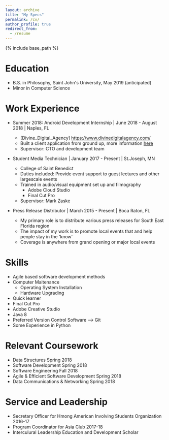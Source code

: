 ```yaml
---
layout: archive
title: "My Specs"
permalink: /cv/
author_profile: true
redirect_from:
  - /resume
---
```


{% include base_path %}

Education
======
* B.S. in Philosophy, Saint John's University, May 2019 (anticipated)
* Minor in Computer Science


Work Experience
====== 
* Summer 2018: Android Development Internship    | June 2018 - August 2018 | Naples, FL
  * [Divine_Digital_Agency] https://www.divinedigitalagency.com/
  * Built a client application from ground up, more information [here](/portfolio) 
  * Supervisor: CTO and development team

* Student Media Technician        | January 2017 - Present | St.Joseph, MN 
  * College of Saint Benedict
  * Duties included: Provide event support to guest lectures and other  largescale events
  * Trained in audio/visual equipment set up and filmography
    * Adobe Cloud Studio
    * Final Cut Pro
  * Supervisor: Mark Zaske

 * Press Release Distributor      | March 2015 - Present | Boca Raton, FL 
    * My primary role is to distribute various press releases for South East Florida region
    * The impact of my work is to promote local events that and help people stay in the ‘know'
    * Coverage is anywhere from grand opening or major local events
  
Skills
======
* Agile based software development methods
* Computer Maitenance
  * Operating System Installation
  * Hardware Upgrading
* Quick learner
* Final Cut Pro
* Adobe Creative Studio
* Java 8
* Preferred Version Control Software --> Git
* Some Experience in Python

Relevant Coursework
======
  * Data Structures Spring 2018
  * Software Development Spring 2018
  * Software Engineering Fall 2018
  * Agile & Efficient Software Development Spring 2018
  * Data Communications & Networking Spring 2018

  
Service and Leadership
======
* Secretary Officer for Hmong American Involving Students Organization 2016-17
* Program Coordinator for Asia Club 2017-18
* Interculural Leadership Education and Development Scholar